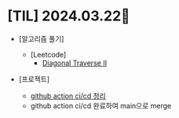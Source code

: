 # [TIL] 2024.03.22📒

  * [알고리즘 풀기]
    * [Leetcode]
      * [Diagonal Traverse II](https://github.com/elephant97/Algorithm/blob/main/Leetcode/Java/Medium/Diagonal%20Traverse%20II.java)

  * [프로젝트]
    * [github action ci/cd 정리](https://elephant-dev.tistory.com/43)
    * github action ci/cd 완료하여 main으로 merge
